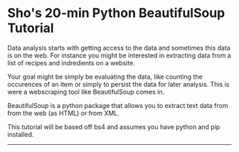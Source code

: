 # Sho's 20-min Python BeautifulSoup Tutorial

Data analysis starts with getting access to the data and sometimes this data is on the web. For instance you might be interested in extracting data from a list of recipes and indredients on a website. 

Your goal might be simply be evaluating the data, like counting the occurences of an item or simply to persist the data for later analysis. This is were a webscraping tool like BeautifulSoup comes in.

BeautifulSoup is a python package that allows you to extract text data from from the web (as HTML) or from XML.

This tutorial will be based off bs4 and assumes you have python and pip installed.

---
